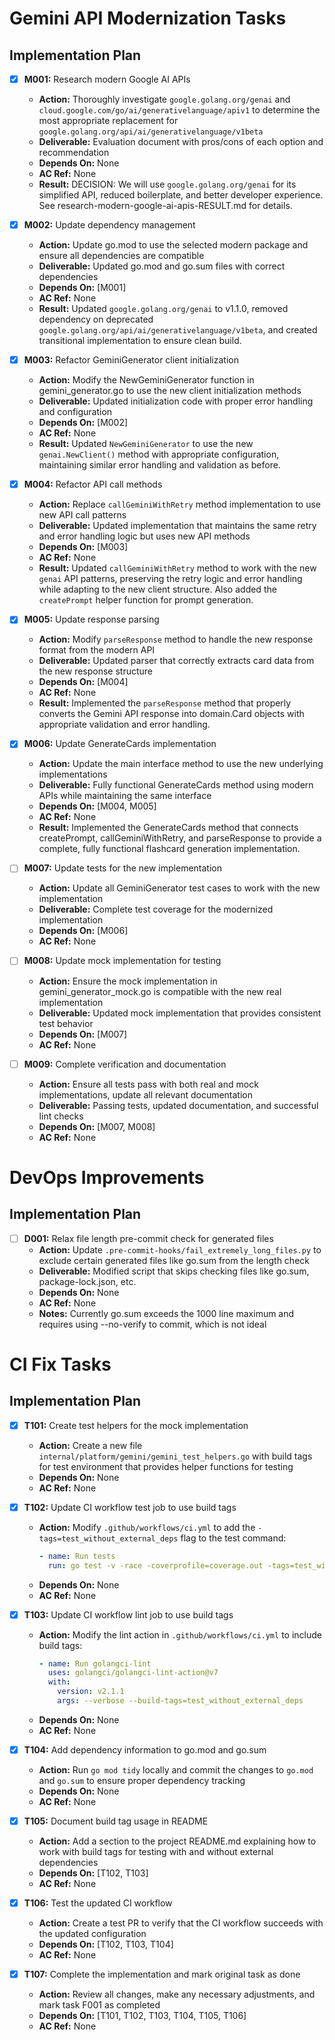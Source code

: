 # Gemini API Modernization Tasks

## Implementation Plan

- [x] **M001:** Research modern Google AI APIs
    - **Action:** Thoroughly investigate `google.golang.org/genai` and `cloud.google.com/go/ai/generativelanguage/apiv1` to determine the most appropriate replacement for `google.golang.org/api/ai/generativelanguage/v1beta`
    - **Deliverable:** Evaluation document with pros/cons of each option and recommendation
    - **Depends On:** None
    - **AC Ref:** None
    - **Result:** DECISION: We will use `google.golang.org/genai` for its simplified API, reduced boilerplate, and better developer experience. See research-modern-google-ai-apis-RESULT.md for details.

- [x] **M002:** Update dependency management
    - **Action:** Update go.mod to use the selected modern package and ensure all dependencies are compatible
    - **Deliverable:** Updated go.mod and go.sum files with correct dependencies
    - **Depends On:** [M001]
    - **AC Ref:** None
    - **Result:** Updated `google.golang.org/genai` to v1.1.0, removed dependency on deprecated `google.golang.org/api/ai/generativelanguage/v1beta`, and created transitional implementation to ensure clean build.

- [x] **M003:** Refactor GeminiGenerator client initialization
    - **Action:** Modify the NewGeminiGenerator function in gemini_generator.go to use the new client initialization methods
    - **Deliverable:** Updated initialization code with proper error handling and configuration
    - **Depends On:** [M002]
    - **AC Ref:** None
    - **Result:** Updated `NewGeminiGenerator` to use the new `genai.NewClient()` method with appropriate configuration, maintaining similar error handling and validation as before.

- [x] **M004:** Refactor API call methods
    - **Action:** Replace `callGeminiWithRetry` method implementation to use new API call patterns
    - **Deliverable:** Updated implementation that maintains the same retry and error handling logic but uses new API methods
    - **Depends On:** [M003]
    - **AC Ref:** None
    - **Result:** Updated `callGeminiWithRetry` method to work with the new `genai` API patterns, preserving the retry logic and error handling while adapting to the new client structure. Also added the `createPrompt` helper function for prompt generation.

- [x] **M005:** Update response parsing
    - **Action:** Modify `parseResponse` method to handle the new response format from the modern API
    - **Deliverable:** Updated parser that correctly extracts card data from the new response structure
    - **Depends On:** [M004]
    - **AC Ref:** None
    - **Result:** Implemented the `parseResponse` method that properly converts the Gemini API response into domain.Card objects with appropriate validation and error handling.

- [x] **M006:** Update GenerateCards implementation
    - **Action:** Update the main interface method to use the new underlying implementations
    - **Deliverable:** Fully functional GenerateCards method using modern APIs while maintaining the same interface
    - **Depends On:** [M004, M005]
    - **AC Ref:** None
    - **Result:** Implemented the GenerateCards method that connects createPrompt, callGeminiWithRetry, and parseResponse to provide a complete, fully functional flashcard generation implementation.

- [ ] **M007:** Update tests for the new implementation
    - **Action:** Update all GeminiGenerator test cases to work with the new implementation
    - **Deliverable:** Complete test coverage for the modernized implementation
    - **Depends On:** [M006]
    - **AC Ref:** None

- [ ] **M008:** Update mock implementation for testing
    - **Action:** Ensure the mock implementation in gemini_generator_mock.go is compatible with the new real implementation
    - **Deliverable:** Updated mock implementation that provides consistent test behavior
    - **Depends On:** [M007]
    - **AC Ref:** None

- [ ] **M009:** Complete verification and documentation
    - **Action:** Ensure all tests pass with both real and mock implementations, update all relevant documentation
    - **Deliverable:** Passing tests, updated documentation, and successful lint checks
    - **Depends On:** [M007, M008]
    - **AC Ref:** None

# DevOps Improvements

## Implementation Plan

- [ ] **D001:** Relax file length pre-commit check for generated files
    - **Action:** Update `.pre-commit-hooks/fail_extremely_long_files.py` to exclude certain generated files like go.sum from the length check
    - **Deliverable:** Modified script that skips checking files like go.sum, package-lock.json, etc.
    - **Depends On:** None
    - **AC Ref:** None
    - **Notes:** Currently go.sum exceeds the 1000 line maximum and requires using --no-verify to commit, which is not ideal

# CI Fix Tasks

## Implementation Plan

- [x] **T101:** Create test helpers for the mock implementation
    - **Action:** Create a new file `internal/platform/gemini/gemini_test_helpers.go` with build tags for test environment that provides helper functions for testing
    - **Depends On:** None
    - **AC Ref:** None

- [x] **T102:** Update CI workflow test job to use build tags
    - **Action:** Modify `.github/workflows/ci.yml` to add the `-tags=test_without_external_deps` flag to the test command:
      ```yaml
      - name: Run tests
        run: go test -v -race -coverprofile=coverage.out -tags=test_without_external_deps ./...
      ```
    - **Depends On:** None
    - **AC Ref:** None

- [x] **T103:** Update CI workflow lint job to use build tags
    - **Action:** Modify the lint action in `.github/workflows/ci.yml` to include build tags:
      ```yaml
      - name: Run golangci-lint
        uses: golangci/golangci-lint-action@v7
        with:
          version: v2.1.1
          args: --verbose --build-tags=test_without_external_deps
      ```
    - **Depends On:** None
    - **AC Ref:** None

- [x] **T104:** Add dependency information to go.mod and go.sum
    - **Action:** Run `go mod tidy` locally and commit the changes to `go.mod` and `go.sum` to ensure proper dependency tracking
    - **Depends On:** None
    - **AC Ref:** None

- [x] **T105:** Document build tag usage in README
    - **Action:** Add a section to the project README.md explaining how to work with build tags for testing with and without external dependencies
    - **Depends On:** [T102, T103]
    - **AC Ref:** None

- [x] **T106:** Test the updated CI workflow
    - **Action:** Create a test PR to verify that the CI workflow succeeds with the updated configuration
    - **Depends On:** [T102, T103, T104]
    - **AC Ref:** None

- [x] **T107:** Complete the implementation and mark original task as done
    - **Action:** Review all changes, make any necessary adjustments, and mark task F001 as completed
    - **Depends On:** [T101, T102, T103, T104, T105, T106]
    - **AC Ref:** None
